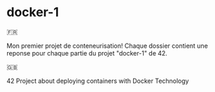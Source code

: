 # docker-1
🇫🇷

Mon premier projet de conteneurisation! Chaque dossier contient une reponse pour chaque partie du projet "docker-1" de 42.


🇬🇧

42 Project about deploying containers with Docker Technology
  
